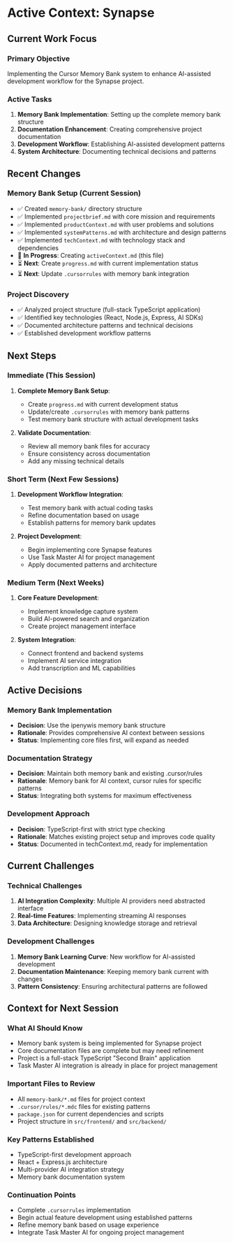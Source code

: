# Active Context: Synapse

## Current Work Focus

### Primary Objective
Implementing the Cursor Memory Bank system to enhance AI-assisted development workflow for the Synapse project.

### Active Tasks
1. **Memory Bank Implementation**: Setting up the complete memory bank structure
2. **Documentation Enhancement**: Creating comprehensive project documentation
3. **Development Workflow**: Establishing AI-assisted development patterns
4. **System Architecture**: Documenting technical decisions and patterns

## Recent Changes

### Memory Bank Setup (Current Session)
- ✅ Created `memory-bank/` directory structure
- ✅ Implemented `projectbrief.md` with core mission and requirements
- ✅ Implemented `productContext.md` with user problems and solutions
- ✅ Implemented `systemPatterns.md` with architecture and design patterns
- ✅ Implemented `techContext.md` with technology stack and dependencies
- 🔄 **In Progress**: Creating `activeContext.md` (this file)
- ⏳ **Next**: Create `progress.md` with current implementation status
- ⏳ **Next**: Update `.cursorrules` with memory bank integration

### Project Discovery
- ✅ Analyzed project structure (full-stack TypeScript application)
- ✅ Identified key technologies (React, Node.js, Express, AI SDKs)
- ✅ Documented architecture patterns and technical decisions
- ✅ Established development workflow patterns

## Next Steps

### Immediate (This Session)
1. **Complete Memory Bank Setup**:
   - Create `progress.md` with current development status
   - Update/create `.cursorrules` with memory bank patterns
   - Test memory bank structure with actual development tasks

2. **Validate Documentation**:
   - Review all memory bank files for accuracy
   - Ensure consistency across documentation
   - Add any missing technical details

### Short Term (Next Few Sessions)
1. **Development Workflow Integration**:
   - Test memory bank with actual coding tasks
   - Refine documentation based on usage
   - Establish patterns for memory bank updates

2. **Project Development**:
   - Begin implementing core Synapse features
   - Use Task Master AI for project management
   - Apply documented patterns and architecture

### Medium Term (Next Weeks)
1. **Core Feature Development**:
   - Implement knowledge capture system
   - Build AI-powered search and organization
   - Create project management interface

2. **System Integration**:
   - Connect frontend and backend systems
   - Implement AI service integration
   - Add transcription and ML capabilities

## Active Decisions

### Memory Bank Implementation
- **Decision**: Use the ipenywis memory bank structure
- **Rationale**: Provides comprehensive AI context between sessions
- **Status**: Implementing core files first, will expand as needed

### Documentation Strategy
- **Decision**: Maintain both memory bank and existing .cursor/rules
- **Rationale**: Memory bank for AI context, cursor rules for specific patterns
- **Status**: Integrating both systems for maximum effectiveness

### Development Approach
- **Decision**: TypeScript-first with strict type checking
- **Rationale**: Matches existing project setup and improves code quality
- **Status**: Documented in techContext.md, ready for implementation

## Current Challenges

### Technical Challenges
1. **AI Integration Complexity**: Multiple AI providers need abstracted interface
2. **Real-time Features**: Implementing streaming AI responses
3. **Data Architecture**: Designing knowledge storage and retrieval

### Development Challenges
1. **Memory Bank Learning Curve**: New workflow for AI-assisted development
2. **Documentation Maintenance**: Keeping memory bank current with changes
3. **Pattern Consistency**: Ensuring architectural patterns are followed

## Context for Next Session

### What AI Should Know
- Memory bank system is being implemented for Synapse project
- Core documentation files are complete but may need refinement
- Project is a full-stack TypeScript "Second Brain" application
- Task Master AI integration is already in place for project management

### Important Files to Review
- All `memory-bank/*.md` files for project context
- `.cursor/rules/*.mdc` files for existing patterns
- `package.json` for current dependencies and scripts
- Project structure in `src/frontend/` and `src/backend/`

### Key Patterns Established
- TypeScript-first development approach
- React + Express.js architecture
- Multi-provider AI integration strategy
- Memory bank documentation system

### Continuation Points
- Complete `.cursorrules` implementation
- Begin actual feature development using established patterns
- Refine memory bank based on usage experience
- Integrate Task Master AI for ongoing project management 